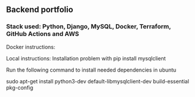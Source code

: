 ## Backend portfolio

### Stack used: Python, Django, MySQL, Docker, Terraform, GitHub Actions and AWS

Docker instructions:


Local instructions:
Installation problem with pip install mysqlclient

Run the following command to install needed dependencies in ubuntu

sudo apt-get install python3-dev default-libmysqlclient-dev build-essential pkg-config
